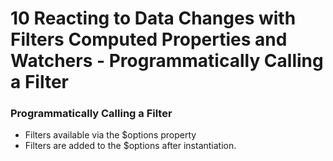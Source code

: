 # 10 Reacting to Data Changes with Filters Computed Properties and Watchers - Programmatically Calling a Filter


### Programmatically Calling a Filter
 - Filters available via the $options property
 - Filters are added to the $options after instantiation.